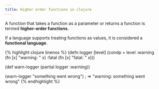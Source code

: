 ```yaml
---
title: Higher order functions in clojure
---
```



A function that takes a function as a parameter or returns a function is termed **higher-order functions**.

If a language supports treating functions as values, it is considered a **functional language**.

{% highlight clojure linenos %}
 (defn logger [level]
  (condp = level
    :warning  (fn [x] "warning: " x)
    :fatal    (fn [x] "fatal: " x)))

 (def warn-logger (partial logger :warning))

 (warn-logger "something went wrong")
 ; => "warning: something went wrong"
{% endhighlight %}
